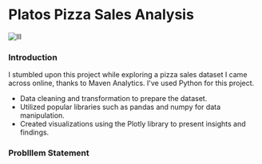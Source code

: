 # Platos Pizza Sales Analysis
![lll](https://github.com/haripriyakoduru/Platos_Pizza/assets/131605099/b6c8201f-349d-4a52-bf77-d96da175754e)
### Introduction
I stumbled upon this project while exploring a pizza sales dataset I came across online, thanks to Maven Analytics.
I've used Python for this project.
- Data cleaning and transformation to prepare the dataset.
- Utilized popular libraries such as pandas and numpy for data manipulation.  
- Created visualizations using the Plotly library to present insights and findings.
### Problllem Statement 
